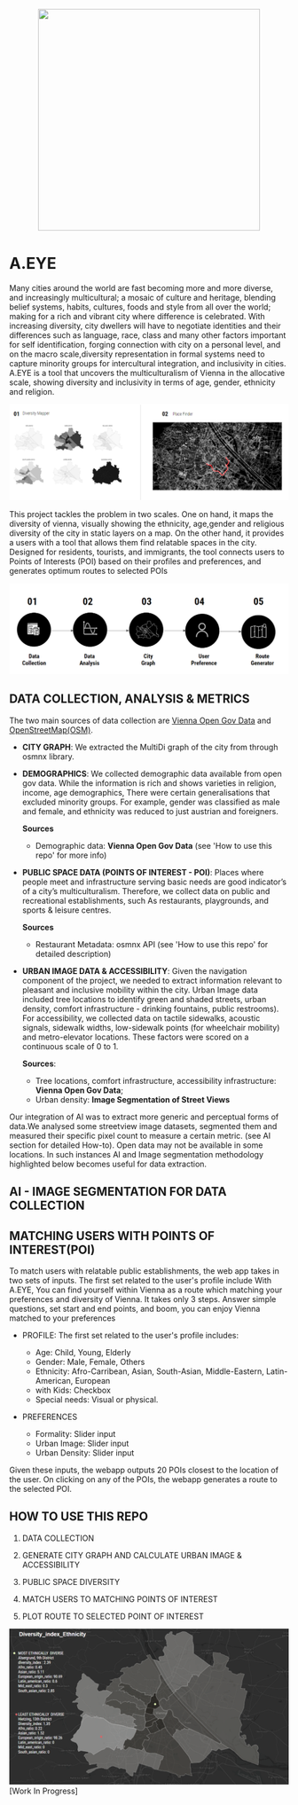 <p align="center"><img src='./assets/AEye.gif' width=400 height=400 ></p>

# **A.EYE**

Many cities around the world are fast becoming more and more diverse, and increasingly multicultural;  a mosaic of culture and heritage, blending belief systems, habits, cultures, foods and style from all over the world; making for a rich and vibrant city where difference is celebrated. With increasing diversity, city dwellers will have to negotiate identities and their differences such as language, race, class and many other factors important for self identification, forging connection with city on a personal level, and on the macro scale,diversity representation in formal systems need to capture minority groups for intercultural integration, and inclusivity in cities. A.EYE is a tool that uncovers the multiculturalism of Vienna in the allocative scale, showing diversity and inclusivity in terms of age, gender, ethnicity and religion.


![Methodology overview](/assets/Solutions.png)

This project tackles the problem in two scales. One on hand, it maps the diversity of vienna, visually showing the ethnicity, age,gender and religious diversity of the city in static layers on a map. On the other hand, it provides a users with a tool that allows them find relatable spaces in the city. Designed for residents, tourists, and immigrants, the tool connects users to Points of Interests (POI) based on their profiles and preferences, and generates optimum routes to selected POIs


![Methodology overview](/assets/Methodology.png)


## **DATA COLLECTION, ANALYSIS & METRICS**
The two main sources of data collection are [Vienna Open Gov Data](https://www.data.gv.at/suche/?searchterm=&searchin=data&publisherFilter[]=Stadt+Wien&publisherFilter_sub[]=Stadt+Wien) and [OpenStreetMap(OSM)](https://www.openstreetmap.org/#map=18/6.45722/3.38499). 

- **CITY GRAPH**: We extracted the MultiDi graph of the city from through osmnx library. 

- **DEMOGRAPHICS**: We collected demographic data available from open gov data. While the information is rich and shows varieties in religion, income, age demographics, There were certain generalisations that excluded minority groups. For example, gender was classified as male and female, and ethnicity was reduced to just austrian and foreigners. 

    **Sources**
    - Demographic data: **Vienna Open Gov Data** (see 'How to use this repo' for more info)

- **PUBLIC SPACE DATA (POINTS OF INTEREST - POI)**: Places where people meet and infrastructure serving basic needs are good indicator’s of a city’s multiculturalism. Therefore, we collect data on public and recreational establishments, such As restaurants, playgrounds, and sports & leisure centres. 

    **Sources**
    - Restaurant Metadata: osmnx API (see 'How to use this repo' for detailed description)

- **URBAN IMAGE DATA & ACCESSIBILITY**: Given the navigation component of the project, we needed to extract information relevant to pleasant and inclusive mobility within the city. Urban Image data included tree locations to identify green and shaded streets, urban density, comfort infrastructure - drinking fountains, public restrooms).
For accessibility, we collected data on tactile sidewalks, acoustic signals, sidewalk widths, low-sidewalk points (for wheelchair mobility) and metro-elevator locations. These factors were scored on a continuous scale of 0 to 1.

    **Sources**:
    - Tree locations, comfort infrastructure, accessibility infrastructure: **Vienna Open Gov Data**;
    - Urban density: **Image Segmentation of Street Views**

Our integration of AI was to extract more generic and perceptual forms of data.We analysed some streetview image datasets, segmented them and measured their specific pixel count to measure a certain metric. (see AI section for detailed How-to). Open data may not be available in some locations. In such instances AI and Image segmentation methodology highlighted below becomes useful for data extraction. 

## AI - IMAGE SEGMENTATION FOR DATA COLLECTION 

## MATCHING USERS WITH POINTS OF INTEREST(POI)
To match users with relatable public establishments, the web app takes in two sets of inputs. The first set related to the user's profile include With A.EYE, You can find yourself within Vienna as a route which matching your preferences and diversity of Vienna. It takes only 3 steps. Answer simple questions, set start and end points, and boom, you can enjoy Vienna matched to your preferences
- PROFILE: The first set related to the user's profile includes:
    - Age: Child, Young, Elderly
    - Gender: Male, Female, Others
    - Ethnicity: Afro-Carribean, Asian, South-Asian, Middle-Eastern, Latin-American, European
    - with Kids: Checkbox
    - Special needs: Visual or physical.

- PREFERENCES
    - Formality: Slider input
    - Urban Image: Slider input
    - Urban Density: Slider input

Given these inputs, the webapp outputs 20 POIs closest to the location of the user. On clicking on any of the POIs, the webapp generates a route to the selected POI. 

## HOW TO USE THIS REPO

1. DATA COLLECTION

2. GENERATE CITY GRAPH AND CALCULATE URBAN IMAGE & ACCESSIBILITY

3. PUBLIC SPACE DIVERSITY 

4. MATCH USERS TO MATCHING POINTS OF INTEREST

5. PLOT ROUTE TO SELECTED POINT OF INTEREST

![Methodology overview](/assets/Diversity.png)
[Work In Progress]